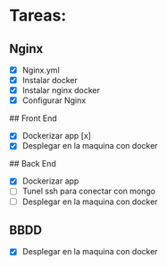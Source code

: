 # Tareas:

## Nginx
- [x] Nginx.yml
- [x] Instalar docker
- [x] Instalar nginx docker
- [x] Configurar Nginx

## Front End
- [x] Dockerizar app [x]
- [x] Desplegar en la maquina con docker 

## Back End
- [x] Dockerizar app
- [ ] Tunel ssh para conectar con mongo
- [ ] Desplegar en la maquina con docker

## BBDD
- [x] Desplegar en la maquina con docker
